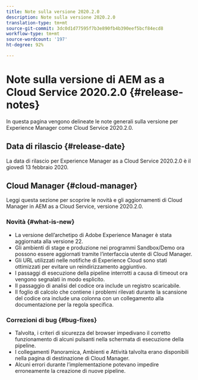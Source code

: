 ```yaml
---
title: Note sulla versione 2020.2.0
description: Note sulla versione 2020.2.0
translation-type: tm+mt
source-git-commit: 3dc0d1d77595f7b3e890fb4b390eef5bcf84ecd8
workflow-type: tm+mt
source-wordcount: '197'
ht-degree: 92%

---
```



# Note sulla versione di AEM as a Cloud Service 2020.2.0 {#release-notes}

In questa pagina vengono delineate le note generali sulla versione per  Experience Manager come Cloud Service 2020.2.0.

## Data di rilascio {#release-date}

La data di rilascio per Experience Manager as a Cloud Service 2020.2.0 è il giovedì 13 febbraio 2020.

## Cloud Manager {#cloud-manager}

Leggi questa sezione per scoprire le novità e gli aggiornamenti di Cloud Manager in AEM as a Cloud Service, versione 2020.2.0.

### Novità {#what-is-new}

* La versione dell’archetipo di Adobe Experience Manager è stata aggiornata alla versione 22.
* Gli ambienti di stage e produzione nei programmi Sandbox/Demo ora possono essere aggiornati tramite l’interfaccia utente di Cloud Manager.
* Gli URL utilizzati nelle notifiche di Experience Cloud sono stati ottimizzati per evitare un reindirizzamento aggiuntivo.
* I passaggi di esecuzione della pipeline interrotti a causa di timeout ora vengono segnalati in modo esplicito.
* Il passaggio di analisi del codice ora include un registro scaricabile.
* Il foglio di calcolo che contiene i problemi rilevati durante la scansione del codice ora include una colonna con un collegamento alla documentazione per la regola specifica.

### Correzioni di bug {#bug-fixes}

* Talvolta, i criteri di sicurezza del browser impedivano il corretto funzionamento di alcuni pulsanti nella schermata di esecuzione della pipeline.
* I collegamenti Panoramica, Ambienti e Attività talvolta erano disponibili nella pagina di destinazione di Cloud Manager.
* Alcuni errori durante l’implementazione potevano impedire erroneamente la creazione di nuove pipeline.
